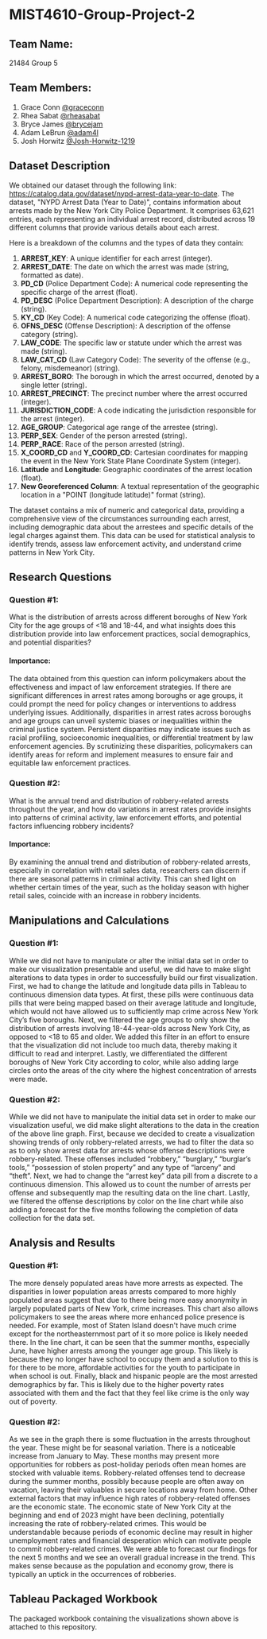 # MIST4610-Group-Project-2

## Team Name: 
21484 Group 5 

## Team Members:

1. Grace Conn [@graceconn](https://www.github.com/graceconn)
2. Rhea Sabat [@rheasabat](https://www.github.com/rheasabat)
3. Bryce James [@brycejam](https://www.github.com/brycejam)
4. Adam LeBrun [@adam4l](https://www.github.com/adam4l)
5. Josh Horwitz [@Josh-Horwitz-1219](https://www.github.com/Josh-Horwitz-1219)

## Dataset Description
We obtained our dataset through the following link: https://catalog.data.gov/dataset/nypd-arrest-data-year-to-date. The dataset, "NYPD Arrest Data (Year to Date)", contains information about arrests made by the New York City Police Department. It comprises 63,621 entries, each representing an individual arrest record, distributed across 19 different columns that provide various details about each arrest.

Here is a breakdown of the columns and the types of data they contain:

1. **ARREST_KEY**: A unique identifier for each arrest (integer).
2. **ARREST_DATE**: The date on which the arrest was made (string, formatted as date).
3. **PD_CD** (Police Department Code): A numerical code representing the specific charge of the arrest (float).
4. **PD_DESC** (Police Department Description): A description of the charge (string).
5. **KY_CD** (Key Code): A numerical code categorizing the offense (float).
6. **OFNS_DESC** (Offense Description): A description of the offense category (string).
7. **LAW_CODE**: The specific law or statute under which the arrest was made (string).
8. **LAW_CAT_CD** (Law Category Code): The severity of the offense (e.g., felony, misdemeanor) (string).
9. **ARREST_BORO**: The borough in which the arrest occurred, denoted by a single letter (string).
10. **ARREST_PRECINCT**: The precinct number where the arrest occurred (integer).
11. **JURISDICTION_CODE**: A code indicating the jurisdiction responsible for the arrest (integer).
12. **AGE_GROUP**: Categorical age range of the arrestee (string).
13. **PERP_SEX**: Gender of the person arrested (string).
14. **PERP_RACE**: Race of the person arrested (string).
15. **X_COORD_CD** and **Y_COORD_CD**: Cartesian coordinates for mapping the event in the New York State Plane Coordinate System (integer).
16. **Latitude** and **Longitude**: Geographic coordinates of the arrest location (float).
17. **New Georeferenced Column**: A textual representation of the geographic location in a "POINT (longitude latitude)" format (string).

The dataset contains a mix of numeric and categorical data, providing a comprehensive view of the circumstances surrounding each arrest, including demographic data about the arrestees and specific details of the legal charges against them. This data can be used for statistical analysis to identify trends, assess law enforcement activity, and understand crime patterns in New York City.

## Research Questions

### Question #1: 
  What is the distribution of arrests across different boroughs of New York City for the age groups of <18 and 18-44, and what insights does this distribution provide into law enforcement practices, social demographics, and potential disparities?

#### Importance:
  The data obtained from this question can inform policymakers about the effectiveness and impact of law enforcement strategies. If there are significant differences in arrest rates among boroughs or age groups, it could prompt the need for policy changes or interventions to address underlying issues. Additionally, disparities in arrest rates across boroughs and age groups can unveil systemic biases or inequalities within the criminal justice system. Persistent disparities may indicate issues such as racial profiling, socioeconomic inequalities, or differential treatment by law enforcement agencies. By scrutinizing these disparities, policymakers can identify areas for reform and implement measures to ensure fair and equitable law enforcement practices. 

### Question #2: 
  What is the annual trend and distribution of robbery-related arrests throughout the year, and how do variations in arrest rates provide insights into patterns of criminal activity, law enforcement efforts, and potential factors influencing robbery incidents?

#### Importance:
  By examining the annual trend and distribution of robbery-related arrests, especially in correlation with retail sales data, researchers can discern if there are seasonal patterns in criminal activity. This can shed light on whether certain times of the year, such as the holiday season with higher retail sales, coincide with an increase in robbery incidents.


## Manipulations and Calculations

### Question #1: 
  While we did not have to manipulate or alter the initial data set in order to make our visualization presentable and useful, we did have to make slight alterations to data types in order to successfully build our first visualization. First, we had to change the latitude and longitude data pills in Tableau to continuous dimension data types. At first, these pills were continuous data pills that were being mapped based on their average latitude and longitude, which would not have allowed us to sufficiently map crime across New York City’s five boroughs. Next, we filtered the age groups to only show the distribution of arrests involving 18-44-year-olds across New York City, as opposed to <18 to 65 and older. We added this filter in an effort to ensure that the visualization did not include too much data, thereby making it difficult to read and interpret. Lastly, we differentiated the different boroughs of New York City according to color, while also adding large circles onto the areas of the city where the highest concentration of arrests were made. 

### Question #2:
  While we did not have to manipulate the initial data set in order to make our visualization useful, we did make slight alterations to the data in the creation of the above line graph. First, because we decided to create a visualization showing trends of only robbery-related arrests, we had to filter the data so as to only show arrest data for arrests whose offense descriptions were robbery-related. These offenses included “robbery,” “burglary,” “burglar’s tools,” “possession of stolen property” and any type of “larceny” and “theft”. Next, we had to change the “arrest key” data pill from a discrete to a continuous dimension. This allowed us to count the number of arrests per offense and subsequently map the resulting data on the line chart. Lastly, we filtered the offense descriptions by color on the line chart while also adding a forecast for the five months following the completion of data collection for the data set. 
## Analysis and Results

### Question #1: 
  The more densely populated areas have more arrests as expected. The disparities in lower population areas arrests compared to more highly populated areas suggest that due to there being more easy anonymity in largely populated parts of New York, crime increases. This chart also allows policymakers to see the areas where more enhanced police presence is needed. For example, most of Staten Island doesn't have much crime except for the northeasternmost part of it so more police is likely needed there. In the line chart, it can be seen that the summer months, especially June, have higher arrests among the younger age group. This likely is because they no longer have school to occupy them and a solution to this is for there to be more, affordable activities for the youth to participate in when school is out. Finally, black and hispanic people are the most arrested demographics by far. This is likely due to the higher poverty rates associated with them and the fact that they feel like crime is the only way out of poverty.

### Question #2: 
  As we see in the graph there is some fluctuation in the arrests throughout the year. These might be for seasonal variation. There is a noticeable increase from January to May. These months may present more opportunities for robbers as post-holiday periods often mean homes are stocked with valuable items. Robbery-related offenses tend to decrease during the summer months, possibly because people are often away on vacation, leaving their valuables in secure locations away from home. Other external factors that may influence high rates of robbery-related offenses are the economic state. The economic state of New York City at the beginning and end of 2023 might have been declining, potentially increasing the rate of robbery-related crimes. This would be understandable because periods of economic decline may result in higher unemployment rates and financial desperation which can motivate people to commit robbery-related crimes. We were able to forecast our findings for the next 5 months and we see an overall gradual increase in the trend. This makes sense because as the population and economy grow, there is typically an uptick in the occurrences of robberies.

## Tableau Packaged Workbook
The packaged workbook containing the visualizations shown above is attached to this repository.
